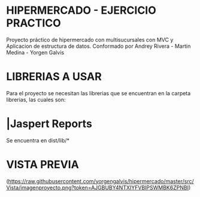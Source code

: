# HIPERMERCADO - EJERCICIO PRACTICO
Proyecto práctico  de hipermercado con multisucursales con MVC y Aplicacion de estructura de datos.
Conformado por Andrey Rivera - Martin Medina - Yorgen Galvis


# LIBRERIAS A USAR
Para el proyecto se necesitan las librerias que se encuentran en la carpeta librerias, las cuales son:

# |Jaspert Reports
Se encuentra en dist/lib/*

# VISTA PREVIA
(https://raw.githubusercontent.com/yorgengalvis/hipermercado/master/src/Vista/imagenproyecto.png?token=AJGBUBY4NTXIYFVBIPSWMBK6ZPNBI)


